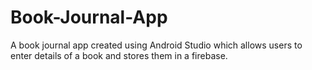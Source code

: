 # Book-Journal-App
A book journal app created using Android Studio which allows users to enter details of a book and stores them in a firebase. 
